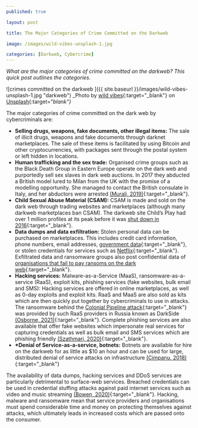 ```yaml
---
published: true

layout: post

title: The Major Categories of Crime Committed on the Darkweb

image: /images/wild-vibes-unsplash-1.jpg

categories: [Darkweb, Cybercrime]
---
```

  
_What are the major categories of crime committed on the darkweb? This quick post outlines the categories._

![crimes committed on the darkweb ]({{ site.baseurl }}/images/wild-vibes-unsplash-1.jpg "darkweb") 
_Photo by [wild vibes](https://unsplash.com/@wldvbs){:target="_blank"} on [Unsplash](https://unsplash.com/s/photos/dark-web){:target="_blank"}_   

The major categories of crime committed on the dark web by cybercriminals are:
* __Selling drugs, weapons, fake documents, other illegal items:__ The sale of illicit drugs, weapons and fake documents through darknet marketplaces. The sale of these items is facilitated by using Bitcoin and other cryptocurrencies, with packages sent through the postal system or left hidden in locations.
* __Human trafficking and the sex trade:__  Organised crime groups such as the Black Death Group in Eastern Europe operate on the dark web and purportedly sell sex slaves in dark web auctions. In 2017 they abducted a British model lured to Milan from the UK with the promise of a modelling opportunity. She managed to contact the British consulate in Italy, and her abductors were arrested [(Murali, 2019)](https://www.deccanchronicle.com/nation/in-other-news/020919/human-trafficking-on-the-dark-web.html){:target="_blank"}. 
* __Child Sexual Abuse Material (CSAM):__  CSAM is made and sold on the dark web through trading websites and marketplaces (although many darkweb marketplaces ban CSAM). The darkweb site Child’s Play had over 1 million profiles at its peak before it was [shut down in 2016](https://www.theguardian.com/society/2017/oct/07/australian-police-sting-brings-down-paedophile-forum-on-dark-web){:target="_blank"}.
* __Data dumps and data exfiltration:__ Stolen personal data can be purchased on marketplaces. This includes credit card information, phone numbers, email addresses, [government data](https://www.theguardian.com/australia-news/2019/may/16/australians-medicare-details-illegally-sold-on-darknet-two-years-after-breach-exposed){:target="_blank"}, or stolen credentials for services such as [Netflix](https://www.trendmicro.com/vinfo/au/security/news/cybercrime-and-digital-threats/netflix-scheme-steals-passwords-bank-details){:target="_blank"}.  Exfiltrated data and ransomware groups also post confidential data of [organisations that fail to pay ransoms on the dark web](https://www.bleepingcomputer.com/news/security/nsw-transport-agency-extorted-by-ransomware-gang-after-accellion-attack/){:target="_blank"}. 
* __Hacking services:__ Malware-as-a-Service (MaaS), ransomware-as-a-service (RaaS), exploit kits, phishing services (fake websites, bulk email and SMS): Hacking services are offered in online marketplaces, as well as 0-day exploits and exploit kits. RaaS and MaaS are also sold as kits which are then quickly put together by cybercriminals to use in attacks. The ransomware behind the [Colonial Pipeline attack](https://en.wikipedia.org/wiki/Colonial_Pipeline_ransomware_attack){:target="_blank"} was provided by such RaaS providers in Russia known as DarkSide [(Osborne, 2021)](https://www.zdnet.com/article/darkside-the-ransomware-group-responsible-for-colonial-pipeline-cyberattack-explained/){:target="_blank"}. Complete phishing services are also available that offer fake websites which impersonate real services for capturing credentials as well as bulk email and SMS services which are phishing friendly [(Szathmari, 2020)](https://osint.fans/bulletproftlink-phishing-service-p2){:target="_blank"}.
* __*Denial of Service-as-a-service, botnets:__ Botnets are available for hire on the darkweb for as little as $10 an hour and can be used for large, distributed denial of service attacks on infrastructure [(Cimpanu, 2018)](https://www.bleepingcomputer.com/news/security/ddos-attacks-are-10-per-hour-on-the-dark-web/){:target="_blank"}

The availability of data dumps, hacking services and DDoS services are particularly detrimental to surface-web services. Breached credentials can be used in credential stuffing attacks against paid internet services such as video and music streaming [(Bowen, 2020)](https://www.infosecurity-magazine.com/blogs/credential-stuffing-recent-attacks/){:target="_blank"}. Hacking, malware and ransomware mean that service providers and organisations must spend considerable time and money on protecting themselves against attacks, which ultimately leads in increased costs which are passed onto the consumer. 